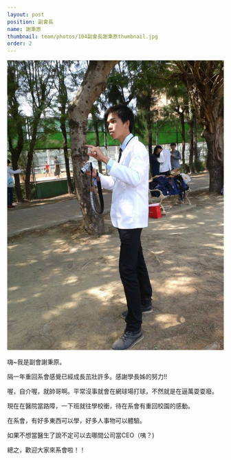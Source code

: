```yaml
---
layout: post
position: 副會長
name: 謝秉原
thumbnail: team/photos/104副會長謝秉原thumbnail.jpg
order: 2
---
```

![謝秉原](photos/104副會長謝秉原full.jpg)

嗨~我是副會謝秉原。

隔一年重回系會感覺已經成長茁壯許多。感謝學長姊的努力!!

喔，自介喔，就帥哥啊。平常沒事就會在網球場打球，不然就是在逼萬耍耍廢。

現在在醫院當路障，一下班就往學校衝，待在系會有重回校園的感動。

在系會，有好多東西可以學，好多人事物可以體驗。

如果不想當醫生了說不定可以去哪間公司當CEO（咦？)

總之，歡迎大家來系會啦！！
